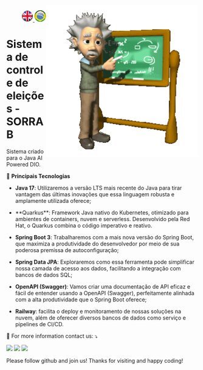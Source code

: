 <img src="./imgs/gif v1.gif" min-width="400px" max-width="400px" width="400px" align="right" alt="Computador iuriCode">
<p>
  <div align="right"> 
<a href="./README.md"> <img src="./imgs/LogoUK.png" alt="Logo UK" width="30"/></a><a href="./leiame.md"> <img src="./imgs/logoBrazil.png" alt="Logo Brasil" width="30"/> </a>
</div>
  <H1><b>Sistema de controle de eleições - SORRAB </b> </H1>


<p align="left">  
Sistema criado para o Java AI Powered DIO.
<br>
</p>

<p>
  🦄 <b>Principais Tecnologias</b><br>
</p>

<ul>
<li>

**Java 17**: Utilizaremos a versão LTS mais recente do Java para tirar vantagem das últimas inovações que essa linguagem robusta e amplamente utilizada oferece;
</li>
<li>
**Quarkus**: Framework Java nativo do Kubernetes, otimizado para ambientes de containers, nuvem e serverless. Desenvolvido pela Red Hat, o Quarkus combina o código imperativo e reativo.
</li>
<li>

**Spring Boot 3**: Trabalharemos com a mais nova versão do Spring Boot, que maximiza a produtividade do desenvolvedor por meio de sua poderosa premissa de autoconfiguração;
</li>
<li>

**Spring Data JPA**: Exploraremos como essa ferramenta pode simplificar nossa camada de acesso aos dados, facilitando a integração com bancos de dados SQL;
</li>
<li>

**OpenAPI (Swagger)**: Vamos criar uma documentação de API eficaz e fácil de entender usando a OpenAPI (Swagger), perfeitamente alinhada com a alta produtividade que o Spring Boot oferece;
</li>
<li>

**Railway**: facilita o deploy e monitoramento de nossas soluções na nuvem, além de oferecer diversos bancos de dados como serviço e pipelines de CI/CD.
</li>
</ul>



<p align="left">
  💌 For more information contact us: ⤵️
</p>

<p align="left">
  <a href="mailto:vicssb@gmail.com" alt="Gmail" target = "_blank">
  <img src="https://img.shields.io/badge/-Gmail-FF0000?style=flat-square&labelColor=FF0000&logo=gmail&logoColor=white&link=mailto:vicssb@gmail.com" /></a>

  <a href="https://www.linkedin.com/in/victor-sergio-silva-barros/" alt="Linkedin" target = "_blank">
  <img src="https://img.shields.io/badge/-Linkedin-0e76a8?style=flat-square&logo=Linkedin&logoColor=white&link=https://www.linkedin.com/in/victor-sergio-silva-barros/" /></a>

  <a href="https://wa.me/+5512987085327" alt="WhatsApp" target = "_blank">
  <img src="https://img.shields.io/badge/-WhatsApp-25d366?style=flat-square&labelColor=25d366&logo=whatsapp&logoColor=white&link=https://wa.me/+5512987085327"/></a>

  </p>  

<p>Please follow github and join us!
Thanks for visiting and happy coding!</p>



